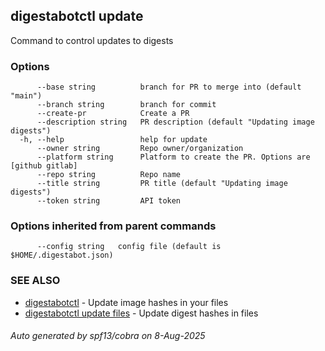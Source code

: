 ## digestabotctl update

Command to control updates to digests

### Options

```
      --base string          branch for PR to merge into (default "main")
      --branch string        branch for commit
      --create-pr            Create a PR
      --description string   PR description (default "Updating image digests")
  -h, --help                 help for update
      --owner string         Repo owner/organization
      --platform string      Platform to create the PR. Options are [github gitlab]
      --repo string          Repo name
      --title string         PR title (default "Updating image digests")
      --token string         API token
```

### Options inherited from parent commands

```
      --config string   config file (default is $HOME/.digestabot.json)
```

### SEE ALSO

* [digestabotctl](digestabotctl.md)	 - Update image hashes in your files
* [digestabotctl update files](digestabotctl_update_files.md)	 - Update digest hashes in files

###### Auto generated by spf13/cobra on 8-Aug-2025
